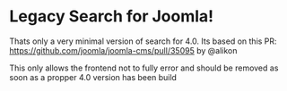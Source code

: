 # Legacy Search for Joomla!

Thats only a very minimal version of search for 4.0. Its based on this PR: https://github.com/joomla/joomla-cms/pull/35095 by @alikon

This only allows the frontend not to fully error and should be removed as soon as a propper 4.0 version has been build
